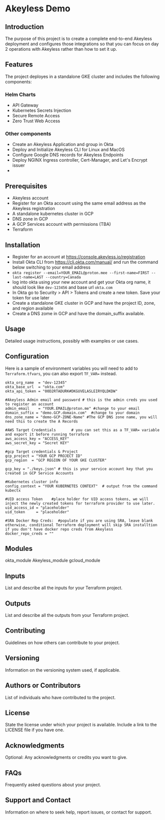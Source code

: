 # Akeyless Demo

## Introduction
The purpose of this project is to create a complete end-to-end Akeyless deployment and configures those integrations so that you can focus on day 2 operations with Akeyless rather than how to set it up.

## Features
The project deployes in a standalone GKE cluster and includes the following components:

### Helm Charts
- API Gateway
- Kubernetes Secrets Injection
- Secure Remote Access
- Zero Trust Web Access

### Other components
- Create an Akeyless Application and group in Okta
- Deploy and Initialize Akeyless CLI for Linux and MacOS
- Configure Google DNS records for Akeyless Endpoints
- Deploy NGINX Ingress controller, Cert-Manager, and Let's Encrypt issuer
- 

## Prerequisites
- Akeyless account
- Register for an Okta account using the same email address as the Akeyless registration 
- A standalone kubernetes cluster in GCP
- DNS zone in GCP
- A GCP Services account with permissions (TBA)
- Terraform

## Installation
- Register for an account at https://console.akeyless.io/registration
- Install Okta CLI from https://cli.okta.com/manual/ and run the command below switching to your email address
- ```okta register --email=YOUR_EMAIL@proton.mee --first-name=FIRST --last-name=LAST --country=Canada```
- log into okta using your new account and get your Okta org name, it should look like `dev-123456` and base url `okta.com`
- In Okta go to Security > API > Tokens and create a new token.  Save your token for use later
- Create a standalone GKE cluster in GCP and have the project ID, zone, and region available
- Create a DNS zome in GCP and have the domain_suffix available.

## Usage
Detailed usage instructions, possibly with examples or use cases.

## Configuration
Here is a sample of environment variables you will need to add to `Terraform.tfvars`, you can also export `TF_VAR=` instead.
```#Okta sensitive information
okta_org_name  = "dev-12345"
okta_base_url  = "okta.com"
okta_api_token = "00D2RTADURK#DKGUVELASLEIRYQLDKDW"

#Akeyless Admin email and password # this is the admin creds you used to register an account
admin_email    = "YOUR.EMAIL@proton.me" #change to your email
domain_suffix = "demo.GCP.domain.com"  #change to your domain
dns_zone_name = "demo-GCP-ZONE-Name" #The GCP DNS zone name, you will need this to create the A Records

#AWS Target Credentials       # you can set this as a TF_VAR= variable and export it before running terraform
aws_access_key = "ACCESS_KEY"
aws_secret_key = "Secret KEY"

#gcp Target credentials & Project
gcp_project = "YOUR GCP PROJECT ID"
gcp_region  = "GCP REGION OF YOUR GKE CLUSTER"

gcp_key = "./keys.json" # this is your service account key that you created in GCP Service Accounts

#Kubernetes cluster info
config_context = "YOUR KUBERNETES CONTEXT"  # output from the command kubectx

#UID access Token    #place holder for UID access tokens, we will inject the newly created tokens for terraform provider to use later.
uid_access_id = "placeholder"
uid_token     = "placeholder"

#SRA Docker Rep Creds:  #populate if you are using SRA, leave blank otherwise, conditional Terraform deployment will skip SRA installtion if you don't have docker repo creds from Akeyless
docker_repo_creds = ""
  ```

## Modules
okta_module
Akeyless_module
gcloud_module

## Inputs
List and describe all the inputs for your Terraform project.

## Outputs
List and describe all the outputs from your Terraform project.

## Contributing
Guidelines on how others can contribute to your project.

## Versioning
Information on the versioning system used, if applicable.

## Authors or Contributors
List of individuals who have contributed to the project.

## License
State the license under which your project is available. Include a link to the LICENSE file if you have one.

## Acknowledgments
Optional: Any acknowledgments or credits you want to give.

## FAQs
Frequently asked questions about your project.

## Support and Contact
Information on where to seek help, report issues, or contact for support.
